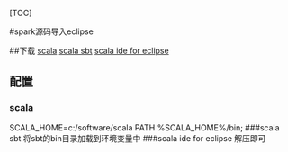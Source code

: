 [TOC]

#spark源码导入eclipse

##下载
[scala](http://www.scala-lang.org/)
[scala sbt](http://www.scala-sbt.org/)
[scala ide for eclipse](http://scala-ide.org/)
## 配置
### scala  
SCALA_HOME=c:/software/scala
PATH %SCALA_HOME%/bin;
###scala sbt
将sbt的bin目录加载到环境变量中
###scala ide for eclipse
解压即可


